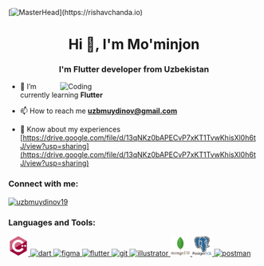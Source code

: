 [![MasterHead]([https://1.bp.blogspot.com/-7A4WynwLsM...](https://flutterx.com/thumbnails/artifact-691.png?clear_cache=1))](https://rishavchanda.io)
<h1 align="center">Hi 👋, I'm Mo'minjon</h1>
<h3 align="center">I'm Flutter developer from Uzbekistan</h3>
<img align="right" alt="Coding" width="400" src="[https://cdn.dribbble.com/users/116207...](https://cronis.by/wp-content/uploads/2016/10/coding_guy.png)">

- 🌱 I’m currently learning **Flutter**

- 📫 How to reach me **uzbmuydinov@gmail.com**

- 📄 Know about my experiences [https://drive.google.com/file/d/13qNKz0bAPECvP7xKT1TvwKhisXl0h6tJ/view?usp=sharing](https://drive.google.com/file/d/13qNKz0bAPECvP7xKT1TvwKhisXl0h6tJ/view?usp=sharing)

<h3 align="left">Connect with me:</h3>
<p align="left">
<a href="https://fb.com/uzbmuydinov19" target="blank"><img align="center" src="https://raw.githubusercontent.com/rahuldkjain/github-profile-readme-generator/master/src/images/icons/Social/facebook.svg" alt="uzbmuydinov19" height="30" width="40" /></a>
</p>

<h3 align="left">Languages and Tools:</h3>
<p align="left"> <a href="https://www.w3schools.com/cpp/" target="_blank" rel="noreferrer"> <img src="https://raw.githubusercontent.com/devicons/devicon/master/icons/cplusplus/cplusplus-original.svg" alt="cplusplus" width="40" height="40"/> </a> <a href="https://dart.dev" target="_blank" rel="noreferrer"> <img src="https://www.vectorlogo.zone/logos/dartlang/dartlang-icon.svg" alt="dart" width="40" height="40"/> </a> <a href="https://www.figma.com/" target="_blank" rel="noreferrer"> <img src="https://www.vectorlogo.zone/logos/figma/figma-icon.svg" alt="figma" width="40" height="40"/> </a> <a href="https://flutter.dev" target="_blank" rel="noreferrer"> <img src="https://www.vectorlogo.zone/logos/flutterio/flutterio-icon.svg" alt="flutter" width="40" height="40"/> </a> <a href="https://git-scm.com/" target="_blank" rel="noreferrer"> <img src="https://www.vectorlogo.zone/logos/git-scm/git-scm-icon.svg" alt="git" width="40" height="40"/> </a> <a href="https://www.adobe.com/in/products/illustrator.html" target="_blank" rel="noreferrer"> <img src="https://www.vectorlogo.zone/logos/adobe_illustrator/adobe_illustrator-icon.svg" alt="illustrator" width="40" height="40"/> </a> <a href="https://www.mongodb.com/" target="_blank" rel="noreferrer"> <img src="https://raw.githubusercontent.com/devicons/devicon/master/icons/mongodb/mongodb-original-wordmark.svg" alt="mongodb" width="40" height="40"/> </a> <a href="https://www.postgresql.org" target="_blank" rel="noreferrer"> <img src="https://raw.githubusercontent.com/devicons/devicon/master/icons/postgresql/postgresql-original-wordmark.svg" alt="postgresql" width="40" height="40"/> </a> <a href="https://postman.com" target="_blank" rel="noreferrer"> <img src="https://www.vectorlogo.zone/logos/getpostman/getpostman-icon.svg" alt="postman" width="40" height="40"/> </a> </p>
